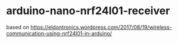 # arduino-nano-nrf24l01-receiver

based on https://eldontronics.wordpress.com/2017/08/19/wireless-communication-using-nrf24l01-in-arduino/
